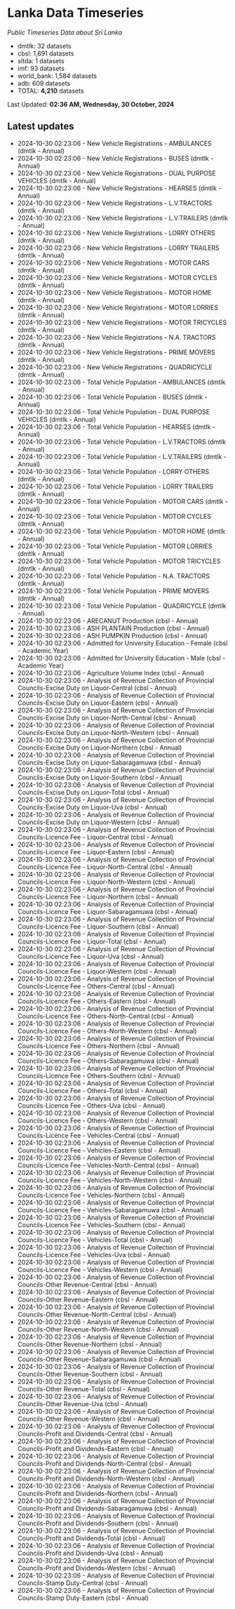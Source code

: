 # Lanka Data Timeseries
*Public Timeseries Data about Sri Lanka*

* dmtlk: 32 datasets
* cbsl: 1,891 datasets
* sltda: 1 datasets
* imf: 93 datasets
* world_bank: 1,584 datasets
* adb: 609 datasets
* TOTAL: **4,210** datasets

Last Updated: **02:36 AM, Wednesday, 30 October, 2024**

## Latest updates

* 2024-10-30 02:23:06 - New Vehicle Registrations - AMBULANCES (dmtlk - Annual)
* 2024-10-30 02:23:06 - New Vehicle Registrations - BUSES (dmtlk - Annual)
* 2024-10-30 02:23:06 - New Vehicle Registrations - DUAL PURPOSE VEHICLES (dmtlk - Annual)
* 2024-10-30 02:23:06 - New Vehicle Registrations - HEARSES (dmtlk - Annual)
* 2024-10-30 02:23:06 - New Vehicle Registrations - L.V.TRACTORS (dmtlk - Annual)
* 2024-10-30 02:23:06 - New Vehicle Registrations - L.V.TRAILERS (dmtlk - Annual)
* 2024-10-30 02:23:06 - New Vehicle Registrations - LORRY OTHERS (dmtlk - Annual)
* 2024-10-30 02:23:06 - New Vehicle Registrations - LORRY TRAILERS (dmtlk - Annual)
* 2024-10-30 02:23:06 - New Vehicle Registrations - MOTOR CARS (dmtlk - Annual)
* 2024-10-30 02:23:06 - New Vehicle Registrations - MOTOR CYCLES (dmtlk - Annual)
* 2024-10-30 02:23:06 - New Vehicle Registrations - MOTOR HOME (dmtlk - Annual)
* 2024-10-30 02:23:06 - New Vehicle Registrations - MOTOR LORRIES (dmtlk - Annual)
* 2024-10-30 02:23:06 - New Vehicle Registrations - MOTOR TRICYCLES (dmtlk - Annual)
* 2024-10-30 02:23:06 - New Vehicle Registrations - N.A. TRACTORS (dmtlk - Annual)
* 2024-10-30 02:23:06 - New Vehicle Registrations - PRIME MOVERS (dmtlk - Annual)
* 2024-10-30 02:23:06 - New Vehicle Registrations - QUADRICYCLE (dmtlk - Annual)
* 2024-10-30 02:23:06 - Total Vehicle Population - AMBULANCES (dmtlk - Annual)
* 2024-10-30 02:23:06 - Total Vehicle Population - BUSES (dmtlk - Annual)
* 2024-10-30 02:23:06 - Total Vehicle Population - DUAL PURPOSE VEHICLES (dmtlk - Annual)
* 2024-10-30 02:23:06 - Total Vehicle Population - HEARSES (dmtlk - Annual)
* 2024-10-30 02:23:06 - Total Vehicle Population - L.V.TRACTORS (dmtlk - Annual)
* 2024-10-30 02:23:06 - Total Vehicle Population - L.V.TRAILERS (dmtlk - Annual)
* 2024-10-30 02:23:06 - Total Vehicle Population - LORRY OTHERS (dmtlk - Annual)
* 2024-10-30 02:23:06 - Total Vehicle Population - LORRY TRAILERS (dmtlk - Annual)
* 2024-10-30 02:23:06 - Total Vehicle Population - MOTOR CARS (dmtlk - Annual)
* 2024-10-30 02:23:06 - Total Vehicle Population - MOTOR CYCLES (dmtlk - Annual)
* 2024-10-30 02:23:06 - Total Vehicle Population - MOTOR HOME (dmtlk - Annual)
* 2024-10-30 02:23:06 - Total Vehicle Population - MOTOR LORRIES (dmtlk - Annual)
* 2024-10-30 02:23:06 - Total Vehicle Population - MOTOR TRICYCLES (dmtlk - Annual)
* 2024-10-30 02:23:06 - Total Vehicle Population - N.A. TRACTORS (dmtlk - Annual)
* 2024-10-30 02:23:06 - Total Vehicle Population - PRIME MOVERS (dmtlk - Annual)
* 2024-10-30 02:23:06 - Total Vehicle Population - QUADRICYCLE (dmtlk - Annual)
* 2024-10-30 02:23:06 - ARECANUT Production (cbsl - Annual)
* 2024-10-30 02:23:06 - ASH PLANTAIN Production (cbsl - Annual)
* 2024-10-30 02:23:06 - ASH PUMPKIN Production (cbsl - Annual)
* 2024-10-30 02:23:06 - Admitted for University Education - Female (cbsl - Academic Year)
* 2024-10-30 02:23:06 - Admitted for University Education - Male (cbsl - Academic Year)
* 2024-10-30 02:23:06 - Agriculture Volume Index (cbsl - Annual)
* 2024-10-30 02:23:06 - Analysis of Revenue Collection of Provincial Councils-Excise Duty on Liquor-Central (cbsl - Annual)
* 2024-10-30 02:23:06 - Analysis of Revenue Collection of Provincial Councils-Excise Duty on Liquor-Eastern (cbsl - Annual)
* 2024-10-30 02:23:06 - Analysis of Revenue Collection of Provincial Councils-Excise Duty on Liquor-North-Central (cbsl - Annual)
* 2024-10-30 02:23:06 - Analysis of Revenue Collection of Provincial Councils-Excise Duty on Liquor-North-Western (cbsl - Annual)
* 2024-10-30 02:23:06 - Analysis of Revenue Collection of Provincial Councils-Excise Duty on Liquor-Northern (cbsl - Annual)
* 2024-10-30 02:23:06 - Analysis of Revenue Collection of Provincial Councils-Excise Duty on Liquor-Sabaragamuwa (cbsl - Annual)
* 2024-10-30 02:23:06 - Analysis of Revenue Collection of Provincial Councils-Excise Duty on Liquor-Southern (cbsl - Annual)
* 2024-10-30 02:23:06 - Analysis of Revenue Collection of Provincial Councils-Excise Duty on Liquor-Total (cbsl - Annual)
* 2024-10-30 02:23:06 - Analysis of Revenue Collection of Provincial Councils-Excise Duty on Liquor-Uva (cbsl - Annual)
* 2024-10-30 02:23:06 - Analysis of Revenue Collection of Provincial Councils-Excise Duty on Liquor-Western (cbsl - Annual)
* 2024-10-30 02:23:06 - Analysis of Revenue Collection of Provincial Councils-Licence Fee - Liquor-Central (cbsl - Annual)
* 2024-10-30 02:23:06 - Analysis of Revenue Collection of Provincial Councils-Licence Fee - Liquor-Eastern (cbsl - Annual)
* 2024-10-30 02:23:06 - Analysis of Revenue Collection of Provincial Councils-Licence Fee - Liquor-North-Central (cbsl - Annual)
* 2024-10-30 02:23:06 - Analysis of Revenue Collection of Provincial Councils-Licence Fee - Liquor-North-Western (cbsl - Annual)
* 2024-10-30 02:23:06 - Analysis of Revenue Collection of Provincial Councils-Licence Fee - Liquor-Northern (cbsl - Annual)
* 2024-10-30 02:23:06 - Analysis of Revenue Collection of Provincial Councils-Licence Fee - Liquor-Sabaragamuwa (cbsl - Annual)
* 2024-10-30 02:23:06 - Analysis of Revenue Collection of Provincial Councils-Licence Fee - Liquor-Southern (cbsl - Annual)
* 2024-10-30 02:23:06 - Analysis of Revenue Collection of Provincial Councils-Licence Fee - Liquor-Total (cbsl - Annual)
* 2024-10-30 02:23:06 - Analysis of Revenue Collection of Provincial Councils-Licence Fee - Liquor-Uva (cbsl - Annual)
* 2024-10-30 02:23:06 - Analysis of Revenue Collection of Provincial Councils-Licence Fee - Liquor-Western (cbsl - Annual)
* 2024-10-30 02:23:06 - Analysis of Revenue Collection of Provincial Councils-Licence Fee - Others-Central (cbsl - Annual)
* 2024-10-30 02:23:06 - Analysis of Revenue Collection of Provincial Councils-Licence Fee - Others-Eastern (cbsl - Annual)
* 2024-10-30 02:23:06 - Analysis of Revenue Collection of Provincial Councils-Licence Fee - Others-North-Central (cbsl - Annual)
* 2024-10-30 02:23:06 - Analysis of Revenue Collection of Provincial Councils-Licence Fee - Others-North-Western (cbsl - Annual)
* 2024-10-30 02:23:06 - Analysis of Revenue Collection of Provincial Councils-Licence Fee - Others-Northern (cbsl - Annual)
* 2024-10-30 02:23:06 - Analysis of Revenue Collection of Provincial Councils-Licence Fee - Others-Sabaragamuwa (cbsl - Annual)
* 2024-10-30 02:23:06 - Analysis of Revenue Collection of Provincial Councils-Licence Fee - Others-Southern (cbsl - Annual)
* 2024-10-30 02:23:06 - Analysis of Revenue Collection of Provincial Councils-Licence Fee - Others-Total (cbsl - Annual)
* 2024-10-30 02:23:06 - Analysis of Revenue Collection of Provincial Councils-Licence Fee - Others-Uva (cbsl - Annual)
* 2024-10-30 02:23:06 - Analysis of Revenue Collection of Provincial Councils-Licence Fee - Others-Western (cbsl - Annual)
* 2024-10-30 02:23:06 - Analysis of Revenue Collection of Provincial Councils-Licence Fee - Vehicles-Central (cbsl - Annual)
* 2024-10-30 02:23:06 - Analysis of Revenue Collection of Provincial Councils-Licence Fee - Vehicles-Eastern (cbsl - Annual)
* 2024-10-30 02:23:06 - Analysis of Revenue Collection of Provincial Councils-Licence Fee - Vehicles-North-Central (cbsl - Annual)
* 2024-10-30 02:23:06 - Analysis of Revenue Collection of Provincial Councils-Licence Fee - Vehicles-North-Western (cbsl - Annual)
* 2024-10-30 02:23:06 - Analysis of Revenue Collection of Provincial Councils-Licence Fee - Vehicles-Northern (cbsl - Annual)
* 2024-10-30 02:23:06 - Analysis of Revenue Collection of Provincial Councils-Licence Fee - Vehicles-Sabaragamuwa (cbsl - Annual)
* 2024-10-30 02:23:06 - Analysis of Revenue Collection of Provincial Councils-Licence Fee - Vehicles-Southern (cbsl - Annual)
* 2024-10-30 02:23:06 - Analysis of Revenue Collection of Provincial Councils-Licence Fee - Vehicles-Total (cbsl - Annual)
* 2024-10-30 02:23:06 - Analysis of Revenue Collection of Provincial Councils-Licence Fee - Vehicles-Uva (cbsl - Annual)
* 2024-10-30 02:23:06 - Analysis of Revenue Collection of Provincial Councils-Licence Fee - Vehicles-Western (cbsl - Annual)
* 2024-10-30 02:23:06 - Analysis of Revenue Collection of Provincial Councils-Other Revenue-Central (cbsl - Annual)
* 2024-10-30 02:23:06 - Analysis of Revenue Collection of Provincial Councils-Other Revenue-Eastern (cbsl - Annual)
* 2024-10-30 02:23:06 - Analysis of Revenue Collection of Provincial Councils-Other Revenue-North-Central (cbsl - Annual)
* 2024-10-30 02:23:06 - Analysis of Revenue Collection of Provincial Councils-Other Revenue-North-Western (cbsl - Annual)
* 2024-10-30 02:23:06 - Analysis of Revenue Collection of Provincial Councils-Other Revenue-Northern (cbsl - Annual)
* 2024-10-30 02:23:06 - Analysis of Revenue Collection of Provincial Councils-Other Revenue-Sabaragamuwa (cbsl - Annual)
* 2024-10-30 02:23:06 - Analysis of Revenue Collection of Provincial Councils-Other Revenue-Southern (cbsl - Annual)
* 2024-10-30 02:23:06 - Analysis of Revenue Collection of Provincial Councils-Other Revenue-Total (cbsl - Annual)
* 2024-10-30 02:23:06 - Analysis of Revenue Collection of Provincial Councils-Other Revenue-Uva (cbsl - Annual)
* 2024-10-30 02:23:06 - Analysis of Revenue Collection of Provincial Councils-Other Revenue-Western (cbsl - Annual)
* 2024-10-30 02:23:06 - Analysis of Revenue Collection of Provincial Councils-Profit and Dividends-Central (cbsl - Annual)
* 2024-10-30 02:23:06 - Analysis of Revenue Collection of Provincial Councils-Profit and Dividends-Eastern (cbsl - Annual)
* 2024-10-30 02:23:06 - Analysis of Revenue Collection of Provincial Councils-Profit and Dividends-North-Central (cbsl - Annual)
* 2024-10-30 02:23:06 - Analysis of Revenue Collection of Provincial Councils-Profit and Dividends-North-Western (cbsl - Annual)
* 2024-10-30 02:23:06 - Analysis of Revenue Collection of Provincial Councils-Profit and Dividends-Northern (cbsl - Annual)
* 2024-10-30 02:23:06 - Analysis of Revenue Collection of Provincial Councils-Profit and Dividends-Sabaragamuwa (cbsl - Annual)
* 2024-10-30 02:23:06 - Analysis of Revenue Collection of Provincial Councils-Profit and Dividends-Southern (cbsl - Annual)
* 2024-10-30 02:23:06 - Analysis of Revenue Collection of Provincial Councils-Profit and Dividends-Total (cbsl - Annual)
* 2024-10-30 02:23:06 - Analysis of Revenue Collection of Provincial Councils-Profit and Dividends-Uva (cbsl - Annual)
* 2024-10-30 02:23:06 - Analysis of Revenue Collection of Provincial Councils-Profit and Dividends-Western (cbsl - Annual)
* 2024-10-30 02:23:06 - Analysis of Revenue Collection of Provincial Councils-Stamp Duty-Central (cbsl - Annual)
* 2024-10-30 02:23:06 - Analysis of Revenue Collection of Provincial Councils-Stamp Duty-Eastern (cbsl - Annual)